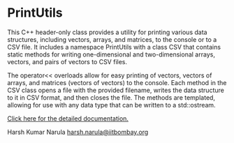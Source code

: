 
# PrintUtils

This C++ header-only class provides a utility for printing various data structures, including vectors, arrays, and matrices, to the console or to a CSV file. It includes a namespace PrintUtils with a class CSV that contains static methods for writing one-dimensional and two-dimensional arrays, vectors, and pairs of vectors to CSV files.

The operator<< overloads allow for easy printing of vectors, vectors of arrays, and matrices (vectors of vectors) to the console. Each method in the CSV class opens a file with the provided filename, writes the data structure to it in CSV format, and then closes the file. The methods are templated, allowing for use with any data type that can be written to a std::ostream.

[Click here for the detailed documentation.](https://harshn05.github.io/index.html)

Harsh Kumar Narula
<harsh.narula@iitbombay.org>
